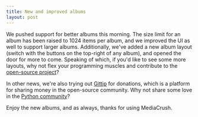 ```yaml
---
title: New and improved albums
layout: post
---
```


We pushed support for better albums this morning. The size limit for an album has been
raised to 1024 items per album, and we improved the UI as well to support larger
albums. Additionally, we've added a new album layout (switch with the buttons on the
top-right of any album), and opened the door for more to come. Speaking of which, if
you'd like to see some more layouts, why not flex your programming muscles and contribute
to the [open-source project](https://github.com/MediaCrush/MediaCrush)?

In other news, we're also trying out [Gittip](https://www.gittip.com/mediacrush/) for
donations, which is a platform for sharing money in the open-source community. Why not
share some love in the [Python community](https://www.gittip.com/for/python/)?

Enjoy the new albums, and as always, thanks for using MediaCrush.
